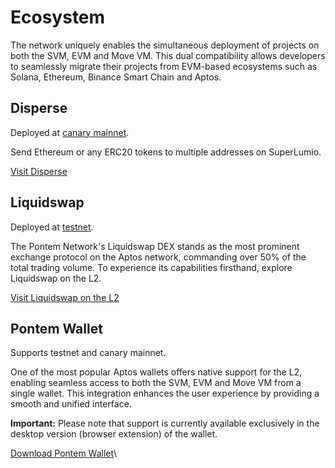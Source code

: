 # Ecosystem

The network uniquely enables the simultaneous deployment of projects on both the SVM, EVM and Move VM. This dual compatibility allows developers to seamlessly migrate their projects from EVM-based ecosystems such as Solana, Ethereum, Binance Smart Chain and Aptos.

## Disperse

Deployed at [canary mainnet](start-building/lumio-on-optimism-canary-mainnet.md).

Send Ethereum or any ERC20 tokens to multiple addresses on SuperLumio.

[Visit Disperse](https://disperse.lumio.io)

## Liquidswap

Deployed at [testnet](start-building/lumio-on-optimism-testnet/).

The Pontem Network's Liquidswap DEX stands as the most prominent exchange protocol on the Aptos network, commanding over 50% of the total trading volume. To experience its capabilities firsthand, explore Liquidswap on the L2.

[Visit Liquidswap on the L2](https://lumio.liquidswap.com)

## Pontem Wallet

Supports testnet and canary mainnet.

One of the most popular Aptos wallets offers native support for the L2, enabling seamless access to both the SVM, EVM and Move VM from a single wallet. This integration enhances the user experience by providing a smooth and unified interface.

**Important:** Please note that support is currently available exclusively in the desktop version (browser extension) of the wallet.

[Download Pontem Wallet](https://pontemwallet.xyz/)\
